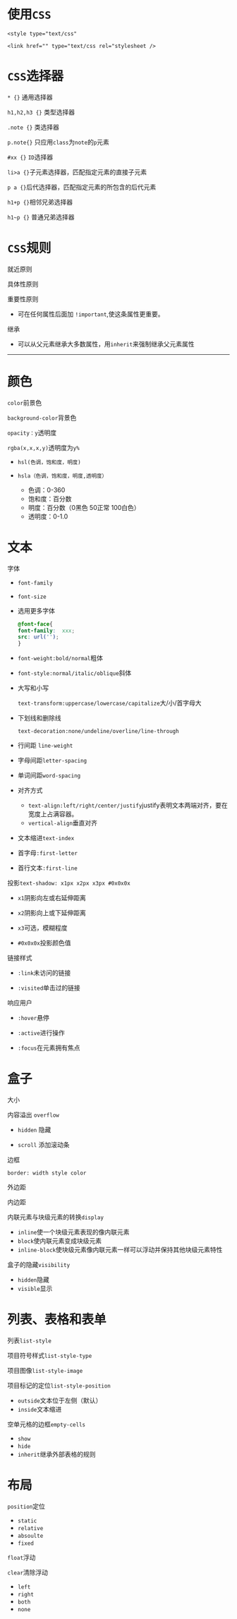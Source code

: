# 使用`CSS`

 `<style type="text/css"`

 `<link href="" type="text/css rel="stylesheet />`

# `CSS`选择器

 `* {}` 通用选择器

 `h1,h2,h3 {}` 类型选择器

`.note {}` 类选择器

  `p.note{}` 只应用`class`为`note`的`p`元素

 `#xx {}` `ID`选择器

 `li>a {}`子元素选择器，匹配指定元素的直接子元素

 `p a {}`后代选择器，匹配指定元素的所包含的后代元素

 `h1+p {}`相邻兄弟选择器

 `h1~p {}` 普通兄弟选择器

# `CSS`规则

 就近原则

 具体性原则

 重要性原则

  - 可在任何属性后面加 `!important`,使这条属性更重要。

继承

  - 可以从父元素继承大多数属性，用`inherit`来强制继承父元素属性

  --------------------------------------------------------------------------------

# 颜色

 `color`前景色

 `background-color`背景色

 `opacity：y`透明度

`rgba(x,x,x,y)`透明度为`y%`

- `hsl(色调，饱和度，明度)`

- `hsla（色调，饱和度，明度,透明度）`

  - 色调：0-360
  - 饱和度：百分数
  - 明度：百分数（0黑色 50正常 100白色）
  - 透明度：0-1.0

# 文本

 字体

  - `font-family`

  - `font-size`

  - 选用更多字体

    ```css
    @font-face{
    font-family:  xxx;
    src: url('');
    }
    ```

  - `font-weight:bold/normal`粗体

  - `font-style:normal/italic/oblique`斜体

  - 大写和小写

    `text-transform:uppercase/lowercase/capitalize`大/小/首字母大

  - 下划线和删除线

    `text-decoration:none/undeline/overline/line-through`

  - 行间距 `line-weight`

  - 字母间距`letter-spacing`

  - 单词间距`word-spacing`

  - 对齐方式
    - `text-align:left/right/center/justify`justify表明文本两端对齐，要在宽度上占满容器。
    - `vertical-align`垂直对齐

  - 文本缩进`text-index`

  - 首字母`:first-letter`

  - 首行文本`:first-line`

投影`text-shadow: x1px x2px x3px #0x0x0x`

-  `x1`阴影向左或右延伸距离

-  `x2`阴影向上或下延伸距离

-  `x3`可选，模糊程度

-  `#0x0x0x`投影颜色值

链接样式

- `:link`未访问的链接

- `:visited`单击过的链接

响应用户

- `:hover`悬停

- `:active`进行操作

- `:focus`在元素拥有焦点


# 盒子

大小

内容溢出
`overflow`
- `hidden` 隐藏

- `scroll` 添加滚动条

边框

`border: width style color`

外边距

内边距

内联元素与块级元素的转换`display`

- `inline`使一个块级元素表现的像内联元素
- `block`使内联元素变成块级元素
- `inline-block`使块级元素像内联元素一样可以浮动并保持其他块级元素特性

盒子的隐藏`visibility`

- `hidden`隐藏
- `visible`显示

# 列表、表格和表单

列表`list-style`

项目符号样式`list-style-type`

项目图像`list-style-image`

项目标记的定位`list-style-position`

- `outside`文本位于左侧（默认）
- `inside`文本缩进


空单元格的边框`empty-cells`

- `show`
- `hide`
- `inherit`继承外部表格的规则


# 布局

`position`定位

- `static`
- `relative`
- `absoulte`
- `fixed`

`float`浮动

`clear`清除浮动

- `left`
- `right`
- `both`
- `none`
